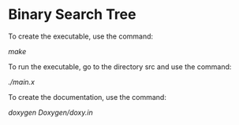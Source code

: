 # Binary Search Tree

To create the executable, use the command:

*make*

To run the executable, go to the directory src and use the command:

*./main.x*

To create the documentation, use the command:

*doxygen Doxygen/doxy.in*
